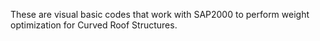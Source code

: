 These are visual basic codes that work with SAP2000 to perform weight optimization for Curved Roof Structures.
